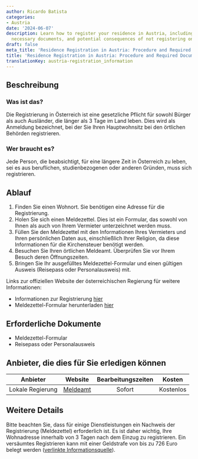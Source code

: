 ```yaml
---
author: Ricardo Batista
categories:
- Austria
date: '2024-06-07'
description: Learn how to register your residence in Austria, including the process,
  necessary documents, and potential consequences of not registering on time.
draft: false
meta_title: 'Residence Registration in Austria: Procedure and Required Documents'
title: 'Residence Registration in Austria: Procedure and Required Documents'
translationKey: austria-registration_information
---
```



## Beschreibung
### Was ist das?
Die Registrierung in Österreich ist eine gesetzliche Pflicht für sowohl Bürger als auch Ausländer, die länger als 3 Tage im Land leben. Dies wird als Anmeldung bezeichnet, bei der Sie Ihren Hauptwohnsitz bei den örtlichen Behörden registrieren.

### Wer braucht es?
Jede Person, die beabsichtigt, für eine längere Zeit in Österreich zu leben, sei es aus beruflichen, studienbezogenen oder anderen Gründen, muss sich registrieren.

## Ablauf

1. Finden Sie einen Wohnort. Sie benötigen eine Adresse für die Registrierung.
2. Holen Sie sich einen Meldezettel. Dies ist ein Formular, das sowohl von Ihnen als auch von Ihrem Vermieter unterzeichnet werden muss.
3. Füllen Sie den Meldezettel mit den Informationen Ihres Vermieters und Ihren persönlichen Daten aus, einschließlich Ihrer Religion, da diese Informationen für die Kirchensteuer benötigt werden.
4. Besuchen Sie Ihren örtlichen Meldeamt. Überprüfen Sie vor Ihrem Besuch deren Öffnungszeiten.
5. Bringen Sie Ihr ausgefülltes Meldezettel-Formular und einen gültigen Ausweis (Reisepass oder Personalausweis) mit.

Links zur offiziellen Website der österreichischen Regierung für weitere Informationen:
- Informationen zur Registrierung [hier](https://www.oesterreich.gv.at/en/themen/living-and-working-in-austria/living-in-austria/Seite.270120.html)
- Meldezettel-Formular herunterladen [hier](https://www.wien.gv.at/verwaltung/meldeservice/formulare)

## Erforderliche Dokumente

- Meldezettel-Formular
- Reisepass oder Personalausweis

## Anbieter, die dies für Sie erledigen können

| Anbieter        |     Website     |     Bearbeitungszeiten    |       Kosten      |
| --------------- | --------------- |  :-------------: | :-------------: |
| Lokale Regierung |  [Meldeamt](https://www.wien.gv.at/verwaltung/meldeservice/)       |      Sofort      |        Kostenlos       |

## Weitere Details
Bitte beachten Sie, dass für einige Dienstleistungen ein Nachweis der Registrierung (Meldezettel) erforderlich ist. Es ist daher wichtig, Ihre Wohnadresse innerhalb von 3 Tagen nach dem Einzug zu registrieren. Ein versäumtes Registrieren kann mit einer Geldstrafe von bis zu 726 Euro belegt werden ([verlinkte Informationsquelle](https://www.reddit.com/r/Austria/comments/1cad9ix/didnt_register_in_austria/)).